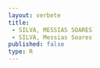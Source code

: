 ```yaml
---
layout: verbete
title:
 - SILVA, MESSIAS SOARES
 - SILVA, Messias Soares
published: false
type: R
---
```


